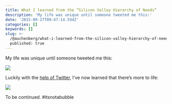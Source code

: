 ```yaml
---
title: What I learned from the “Silicon Valley Hierarchy of Needs”
description: 'My life was unique until someone tweeted me this:'
date: '2015-09-27T09:47:14.594Z'
categories: []
keywords: []
slug: >-
  /@auchenberg/what-i-learned-from-the-silicon-valley-hierarchy-of-needs-192e99b2436b
  published: true
---
```


My life was unique until someone tweeted me this:

![](/images/posts/1__uBfn__WPUcvg1KvQVxI3XIA.jpg)

Luckily with the [help of Twitter](https://twitter.com/briansolis/status/647430498105450496), I’ve now learned that there’s more to life:

![](/images/posts/1__vL__AQMpnimT6QJZm4NdRNw.jpg)

To be continued. #itsnotabubble
